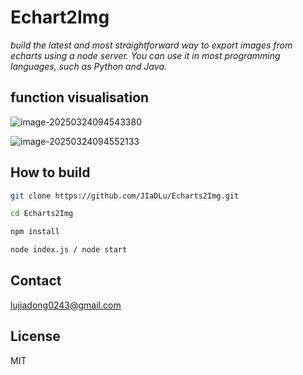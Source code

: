 # Echart2Img
*build the latest and most straightforward way to export images from echarts using a node server. You can use it in most programming languages, such as Python and Java.*

## function visualisation 

![image-20250324094543380](https://cdn.jsdelivr.net/gh/JIaDLu/BlogImg/img/202503240945444.png)

![image-20250324094552133](https://cdn.jsdelivr.net/gh/JIaDLu/BlogImg/img/202503240945187.png)

## How to build

```bash
git clone https://github.com/JIaDLu/Echarts2Img.git

cd Echarts2Img

npm install

node index.js / node start
```



## Contact

lujiadong0243@gmail.com

## License

MIT

